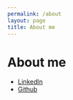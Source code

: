 ```yaml
---
permalink: /about
layout: page
title: About me
---
```


# About me

- [LinkedIn](https://www.linkedin.com/in/mourik)
- [Github](https://www.github.com/bchm)